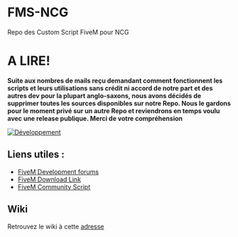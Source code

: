 # FMS-NCG
Repo des Custom Script FiveM pour NCG 

# A LIRE!
**Suite aux nombres de mails reçu demandant comment fonctionnent les scripts et leurs utilisations sans crédit ni accord de notre part et des autres dev pour la plupart anglo-saxons, nous avons décidés de supprimer toutes les sources disponibles sur notre Repo. Nous le gardons pour le moment privé sur un autre Repo et reviendrons en temps voulu avec une release publique. 
Merci de votre compréhension**

[![Développement](https://img.shields.io/badge/Public%20Development-Stopped-red.svg)](#)

## Liens utiles :
* [FiveM Development forums](https://forum.fivem.net/c/development)
* [FiveM Download Link](https://forum.fivem.net/t/fivem-release-topic/89)
* [FiveM Community Script](https://github.com/FiveM-Scripts)

## Wiki
Retrouvez le wiki à cette [adresse](https://github.com/NastyZ98/FMS-NCG/wiki)
